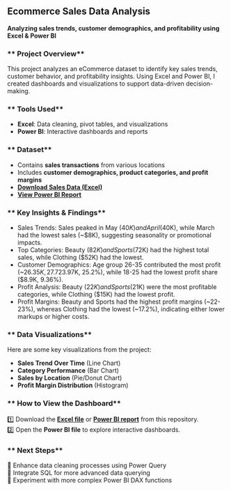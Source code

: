 ## **Ecommerce Sales Data Analysis**  
**Analyzing sales trends, customer demographics, and profitability using Excel & Power BI**  

### ** Project Overview**  
This project analyzes an eCommerce dataset to identify key sales trends, customer behavior, and profitability insights. Using Excel and Power BI, I created dashboards and visualizations to support data-driven decision-making.  

### ** Tools Used**  
- **Excel**: Data cleaning, pivot tables, and visualizations  
- **Power BI**: Interactive dashboards and reports  

### ** Dataset**  
- Contains **sales transactions** from various locations  
- Includes **customer demographics, product categories, and profit margins**  
-  **[Download Sales Data (Excel)](https://github.com/melthatonegirl/Excel-PowerBI-Projects/blob/main/Melissa%20Mock%20Sales%20Data%20Interview%20excel.xlsx)**  
-  **[View Power BI Report](https://github.com/melthatonegirl/Excel-PowerBI-Projects/blob/main/melissa%20interview%20eccommerce%20stuff.pbix)**  

### ** Key Insights & Findings**  
- Sales Trends: Sales peaked in May ($40K) and April ($40K), while March had the lowest sales (~$8K), suggesting seasonality or promotional impacts.
- Top Categories: Beauty ($82K) and Sports ($72K) had the highest total sales, while Clothing ($52K) had the lowest.
- Customer Demographics: Age group 26-35 contributed the most profit (~$26.35K, 27.7%), followed by 36-45 ($23.97K, 25.2%), while 18-25 had the lowest profit share ($8.9K, 9.36%).
- Profit Analysis: Beauty ($22K) and Sports ($21K) were the most profitable categories, while Clothing ($15K) had the lowest profit.
- Profit Margins: Beauty and Sports had the highest profit margins (~22-23%), whereas Clothing had the lowest (~17.2%), indicating either lower markups or higher costs.

### ** Data Visualizations**  
Here are some key visualizations from the project:  
-  **Sales Trend Over Time** (Line Chart)  
-  **Category Performance** (Bar Chart)  
- **Sales by Location** (Pie/Donut Chart)  
- **Profit Margin Distribution** (Histogram)  



### ** How to View the Dashboard**  
1️⃣ Download the **[Excel file](https://github.com/melthatonegirl/Excel-PowerBI-Projects/blob/main/Melissa%20Mock%20Sales%20Data%20Interview%20excel.xlsx)** or **[Power BI report](https://github.com/melthatonegirl/Excel-PowerBI-Projects/blob/main/melissa%20interview%20eccommerce%20stuff.pbix)** from this repository.  
2️⃣ Open the **Power BI file** to explore interactive dashboards.  

### ** Next Steps**  
🔹 Enhance data cleaning processes using Power Query  
🔹 Integrate SQL for more advanced data querying  
🔹 Experiment with more complex Power BI DAX functions  
